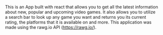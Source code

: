 This is an App built with react that allows you to get all the latest information about new, popular and upcoming video games.  It also allows you to utilize a search bar to look up any game you want and returns you its current rating, the platforms that it is available on and more.  This application was made using the rawg.io API (https://rawg.io/).  
